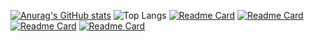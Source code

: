[![Anurag's GitHub stats](https://github-readme-stats.vercel.app/api?username=nishb369&theme=blue_navy&hide=prs,contribs,issues&show_icons=true)](https://github.com/anuraghazra/github-readme-stats)
![Top Langs](https://github-readme-stats.vercel.app/api/top-langs/?username=nishb369&theme=blue_navy&layout=compact)
[![Readme Card](https://github-readme-stats.vercel.app/api/pin/?username=nishb369&repo=cred.clone&theme=blue_navy)](https://github.com/anuraghazra/github-readme-stats)
[![Readme Card](https://github-readme-stats.vercel.app/api/pin/?username=nishb369&repo=YT-UI-CLONE&theme=blue_navy)](https://github.com/anuraghazra/github-readme-stats)
[![Readme Card](https://github-readme-stats.vercel.app/api/pin/?username=nishb369&repo=CanvaClone&theme=blue_navy)](https://github.com/anuraghazra/github-readme-stats)
[![Readme Card](https://github-readme-stats.vercel.app/api/pin/?username=nishb369&repo=Portfolio_v2.0&theme=blue_navy)](https://github.com/anuraghazra/github-readme-stats)

